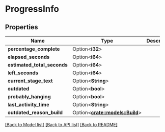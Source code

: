# ProgressInfo

## Properties

Name | Type | Description | Notes
------------ | ------------- | ------------- | -------------
**percentage_complete** | Option<**i32**> |  | [optional]
**elapsed_seconds** | Option<**i64**> |  | [optional]
**estimated_total_seconds** | Option<**i64**> |  | [optional]
**left_seconds** | Option<**i64**> |  | [optional]
**current_stage_text** | Option<**String**> |  | [optional]
**outdated** | Option<**bool**> |  | [optional]
**probably_hanging** | Option<**bool**> |  | [optional]
**last_activity_time** | Option<**String**> |  | [optional]
**outdated_reason_build** | Option<[**crate::models::Build**](build.md)> |  | [optional]

[[Back to Model list]](../README.md#documentation-for-models) [[Back to API list]](../README.md#documentation-for-api-endpoints) [[Back to README]](../README.md)


